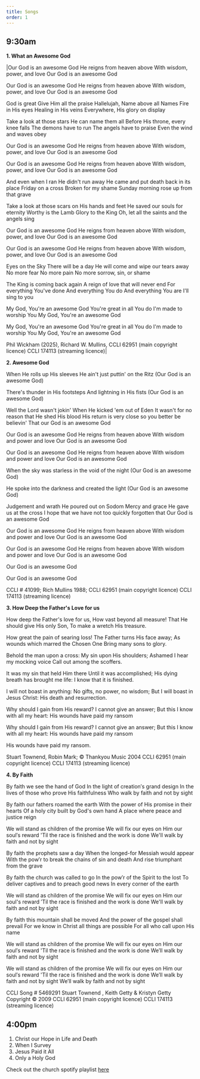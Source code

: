 ```yaml
---
title: Songs
order: 1
---
```


## 9:30am
**1. What an Awesome God**

|Our God is an awesome God
He reigns from heaven above
With wisdom, power, and love
Our God is an awesome God

Our God is an awesome God
He reigns from heaven above
With wisdom, power, and love
Our God is an awesome God

God is great
Give Him all the praise
Hallelujah, Name above all Names
Fire in His eyes
Healing in His veins
Everywhere, His glory on display

Take a look at those stars
He can name them all
Before His throne, every knee falls
The demons have to run
The angels have to praise
Even the wind and waves obey

Our God is an awesome God
He reigns from heaven above
With wisdom, power, and love
Our God is an awesome God

Our God is an awesome God
He reigns from heaven above
With wisdom, power, and love
Our God is an awesome God

And even when I ran
He didn't run away
He came and put death back in its place
Friday on a cross
Broken for my shame
Sunday morning rose up from that grave

Take a look at those scars on His hands and feet
He saved our souls for eternity
Worthy is the Lamb
Glory to the King
Oh, let all the saints and the angels sing

Our God is an awesome God
He reigns from heaven above
With wisdom, power, and love
Our God is an awesome God

Our God is an awesome God
He reigns from heaven above
With wisdom, power, and love
Our God is an awesome God

Eyes on the Sky
There will be a day
He will come and wipe our tears away
No more fear
No more pain
No more sorrow, sin, or shame

The King is coming back again
A reign of love that will never end
For everything You've done
And everything You do
And everything You are I'll sing to you

My God, You're an awesome God
You're great in all You do
I'm made to worship You
My God, You're an awesome God

My God, You're an awesome God
You're great in all You do
I'm made to worship You
My God, You're an awesome God


Phil Wickham (2025), Richard W. Mullins,
CCLI 62951 (main copyright licence)
CCLI 174113 (streaming licence)|

**2. Awesome God**

When He rolls up His sleeves
He ain't just puttin' on the Ritz
(Our God is an awesome God)

There's thunder in His footsteps
And lightning in His fists
(Our God is an awesome God)

Well the Lord wasn't jokin'
When He kicked 'em out of Eden
It wasn't for no reason that He shed His blood
His return is very close so you better be believin'
That our God is an awesome God

Our God is an awesome God
He reigns from heaven above
With wisdom and power and love
Our God is an awesome God

Our God is an awesome God
He reigns from heaven above
With wisdom and power and love
Our God is an awesome God

When the sky was starless in the void of the night
(Our God is an awesome God)

He spoke into the darkness and created the light
(Our God is an awesome God)

Judgement and wrath He poured out on Sodom
Mercy and grace He gave us at the cross
I hope that we have not too quickly forgotten that
Our God is an awesome God

Our God is an awesome God
He reigns from heaven above
With wisdom and power and love
Our God is an awesome God

Our God is an awesome God
He reigns from heaven above
With wisdom and power and love
Our God is an awesome God

Our God is an awesome God

Our God is an awesome God


CCLI # 41099; 
Rich Mullins 1988; 
CCLI 62951 (main copyright licence)
CCLI 174113 (streaming licence)

**3. How Deep the Father's Love for us**
   
How deep the Father's love for us,
How vast beyond all measure!
That He should give His only Son,
To make a wretch His treasure.

How great the pain of searing loss!
The Father turns His face away;
As wounds which marred the Chosen One
Bring many sons to glory.

Behold the man upon a cross:
My sin upon His shoulders;
Ashamed I hear my mocking voice
Call out among the scoffers.

It was my sin that held Him there
Until it was accomplished;
His dying breath has brought me life:
I know that it is finished.

I will not boast in anything:
No gifts, no power, no wisdom;
But I will boast in Jesus Christ:
His death and resurrection.

Why should I gain from His reward?
I cannot give an answer;
But this I know with all my heart:
His wounds have paid my ransom

Why should I gain from His reward?
I cannot give an answer;
But this I know with all my heart:
His wounds have paid my ransom

His wounds have paid my ransom.

Stuart Townend, Robin Mark; © Thankyou Music 2004
CCLI 62951 (main copyright licence)
CCLI 174113 (streaming licence)

**4. By Faith**

By faith we see the hand of God
In the light of creation′s grand design
In the lives of those who prove His faithfulness
Who walk by faith and not by sight

By faith our fathers roamed the earth
With the power of His promise in their hearts
Of a holy city built by God's own hand
A place where peace and justice reign

We will stand as children of the promise
We will fix our eyes on Him our soul′s reward
'Til the race is finished and the work is done
We'll walk by faith and not by sight

By faith the prophets saw a day
When the longed-for Messiah would appear
With the pow′r to break the chains of sin and death
And rise triumphant from the grave

By faith the church was called to go
In the pow′r of the Spirit to the lost
To deliver captives and to preach good news
In every corner of the earth

We will stand as children of the promise
We will fix our eyes on Him our soul's reward
′Til the race is finished and the work is done
We'll walk by faith and not by sight

By faith this mountain shall be moved
And the power of the gospel shall prevail
For we know in Christ all things are possible
For all who call upon His name

We will stand as children of the promise
We will fix our eyes on Him our soul′s reward
'Til the race is finished and the work is done
We′ll walk by faith and not by sight

We will stand as children of the promise
We will fix our eyes on Him our soul′s reward
'Til the race is finished and the work is done
We′ll walk by faith and not by sight
We′ll walk by faith and not by sight

CCLI Song # 5469291
Stuart Townend , Keith Getty & Kristyn Getty Copyright © 2009 
CCLI 62951 (main copyright licence)
CCLI 174113 (streaming licence)
   
## 4:00pm
1. Christ our Hope in Life and Death
2. When I Survey
3. Jesus Paid it All
4. Only a Holy God

Check out the church spotify playlist [here](https://open.spotify.com/playlist/3gh0ZKXkJBDbNEnZqJJDXj?si=0908aa3f87544643)
